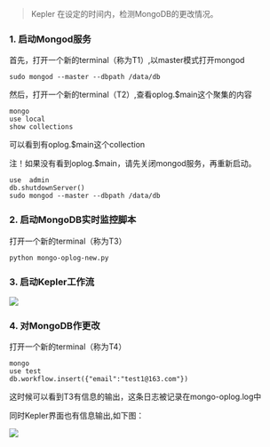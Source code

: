 >Kepler 在设定的时间内，检测MongoDB的更改情况。

### 1. 启动Mongod服务

首先，打开一个新的terminal（称为T1）,以master模式打开mongod
```
sudo mongod --master --dbpath /data/db
```

然后，打开一个新的terminal（T2）,查看oplog.$main这个聚集的内容
 
 ```
 mongo
 use local
 show collections

 ```
 可以看到有oplog.$main这个collection
 
 注！如果没有看到oplog.$main，请先关闭mongod服务，再重新启动。
 ```
 use  admin  
 db.shutdownServer()
 sudo mongod --master --dbpath /data/db
 ```

 
### 2. 启动MongoDB实时监控脚本

打开一个新的terminal（称为T3）
 ```
 python mongo-oplog-new.py
 ```

### 3. 启动Kepler工作流

![](https://github.com/jennyzhang8800/FlowControl/blob/master/pictures/CheckMongoChanges.PNG)

### 4. 对MongoDB作更改

打开一个新的terminal（称为T4）
```
mongo
use test
db.workflow.insert({"email":"test1@163.com"})
```
这时候可以看到T3有信息的输出，这条日志被记录在mongo-oplog.log中

同时Kepler界面也有信息输出,如下图：

![](https://github.com/jennyzhang8800/FlowControl/blob/master/pictures/CheckMongoChangesResult.PNG)

